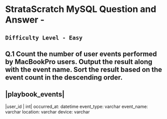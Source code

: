 # StrataScratch MySQL Question and Answer - 

## `Difficulty Level - Easy`

## Q.1 Count the number of user events performed by MacBookPro users. Output the result along with the event name. Sort the result based on the event count in the descending order.
  
  |playbook_events|
  ---
  |user_id | int|
         occurred_at: datetime
         event_type: varchar
         event_name: varchar
         location: varchar
         device: varchar
